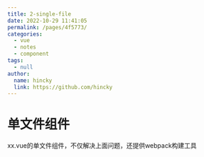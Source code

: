 ```yaml
---
title: 2-single-file
date: 2022-10-29 11:41:05
permalink: /pages/4f5773/
categories: 
  - vue
  - notes
  - component
tags: 
  - null
author: 
  name: hincky
  link: https://github.com/hincky
---
```

# 单文件组件


xx.vue的单文件组件，不仅解决上面问题，还提供webpack构建工具


